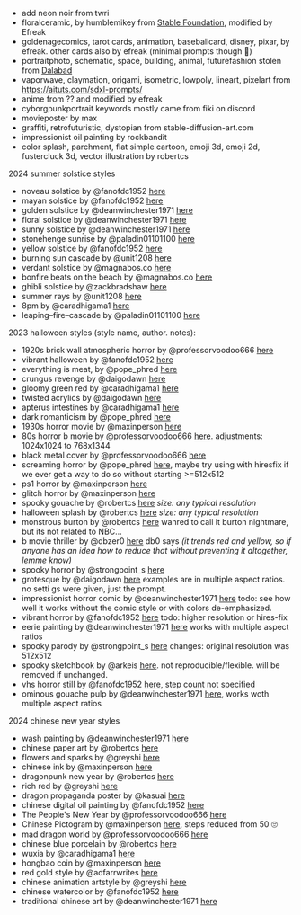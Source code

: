 - add neon noir from twri
- floralceramic, by humblemikey from [Stable Foundation](https://discord.com/channels/1002292111942635562/1108646783090958336/1143416401919479890), modified by Efreak
- goldenagecomics, tarot cards, animation, baseballcard, disney, pixar, by efreak. other cards also by efreak (minimal prompts though 🤷)
- portraitphoto, schematic, space, building, animal, futurefashion stolen from [Dalabad](https://github.com/Dalabad/stable-diffusion-prompt-templates)
- vaporwave, claymation, origami, isometric, lowpoly, lineart, pixelart from https://aituts.com/sdxl-prompts/
- anime from ?? and modified by efreak
- cyborgpunkportrait keywords mostly came from fiki on discord
- movieposter by max
- graffiti, retrofuturistic, dystopian from stable-diffusion-art.com
- impressionist oil painting by rockbandit
- color splash, parchment, flat simple cartoon, emoji 3d, emoji 2d, fustercluck 3d, vector illustration by robertcs

2024 summer solstice styles
- noveau solstice by @fanofdc1952 [here](https://discord.com/channels/781145214752129095/1246725634919497819/1253428482990407711)
- mayan solstice by @fanofdc1952 [here](https://discord.com/channels/781145214752129095/1246725634919497819/1253113587413549066)
- golden solstice by @deanwinchester1971 [here](https://discord.com/channels/781145214752129095/1246725634919497819/1253417888992202772)
- floral solstice by @deanwinchester1971 [here](https://discord.com/channels/781145214752129095/1246725634919497819/1252723938908311562)
- sunny solstice by @deanwinchester1971 [here](https://discord.com/channels/781145214752129095/1246725634919497819/1251849303106785372)
- stonehenge sunrise by @paladin01101100 [here](https://discord.com/channels/781145214752129095/1246725634919497819/1252100701933535283)
- yellow solstice by @fanofdc1952 [here](https://discord.com/channels/781145214752129095/1246725634919497819/1251772259878703195)
- burning sun cascade by @unit1208 [here](https://discord.com/channels/781145214752129095/1246725634919497819/1251774009003999292)
- verdant solstice by @magnabos.co [here](https://discord.com/channels/781145214752129095/1246725634919497819/1251188601530880000)
- bonfire beats on the beach by @magnabos.co [here](https://discord.com/channels/781145214752129095/1246725634919497819/1251512263227998209)
- ghibli solstice by @zackbradshaw [here](https://discord.com/channels/781145214752129095/1246725634919497819/1249830079912087764)
- summer rays by @unit1208 [here](https://discord.com/channels/781145214752129095/1246725634919497819/1246863030159937619)
- 8pm by @caradhigama1 [here](https://discord.com/channels/781145214752129095/1246725634919497819/1247460068522328106)
- leaping–fire–cascade by @paladin01101100 [here](https://discord.com/channels/781145214752129095/1246725634919497819/1247556445222998178)

2023 halloween styles (style name, author. notes):
- 1920s brick wall atmospheric horror by @professorvoodoo666 [here](https://discord.com/channels/781145214752129095/1160708232059297962/1167553375278207076)
- vibrant halloween by @fanofdc1952 [here](https://discord.com/channels/781145214752129095/1160708232059297962/1167882295886221453)
- everything is meat, by @pope_phred [here](https://discord.com/channels/781145214752129095/1160708232059297962/1167045781069508738)
- crungus revenge by @daigodawn [here](https://discord.com/channels/781145214752129095/1160708232059297962/1166921467133431950)
- gloomy green red by @caradhigama1 [here](https://discord.com/channels/781145214752129095/1160708232059297962/1166949139758710784)
- twisted acrylics by @daigodawn [here](https://discord.com/channels/781145214752129095/1160708232059297962/1166597846452158474)
- apterus intestines by @caradhigama1 [here](https://discord.com/channels/781145214752129095/1160708232059297962/1166731018473062491)
- dark romanticism by @pope_phred [here](https://discord.com/channels/781145214752129095/1160708232059297962/1165618026591301714)
- 1930s horror movie by @maxinperson [here](https://discord.com/channels/781145214752129095/1160708232059297962/1164567632138211389)
- 80s horror b movie by @professorvoodoo666 [here](https://discord.com/channels/781145214752129095/1160708232059297962/1164618274529624064). adjustments: 1024x1024 to 768x1344
- black metal cover by @professorvoodoo666 [here](https://discord.com/channels/781145214752129095/1160708232059297962/1164725424698441760)
- screaming horror by @pope_phred [here](https://discord.com/channels/781145214752129095/1160708232059297962/1164231301717577860), maybe try using with hiresfix if we ever get a way to do so without starting >=512x512
- ps1 horror by @maxinperson [here](https://discord.com/channels/781145214752129095/1160708232059297962/1163364755315114015)
- glitch horror by @maxinperson [here](https://discord.com/channels/781145214752129095/1160708232059297962/1163344455747772456)
- spooky gouache by @robertcs [here](https://discord.com/channels/781145214752129095/1160708232059297962/1160952407476412499) *size: any typical resolution*
- halloween splash by @robertcs [here](https://discord.com/channels/781145214752129095/1160708232059297962/1161623035141431326) *size: any typical resolution*
- monstrous burton by @robertcs [here](https://discord.com/channels/781145214752129095/1160708232059297962/1161632687270932550) wanred to call it  burton nightmare, but its not related to NBC...
- b movie thriller by @dbzer0 [here](https://discord.com/channels/781145214752129095/1160708232059297962/1162079477061406730) db0 says *(it trends red and yellow, so if anyone has an idea how to reduce that without preventing it altogether, lemme know)*
- spooky horror by @strongpoint_s [here](https://discord.com/channels/781145214752129095/1160708232059297962/1162122208995455166)
- grotesque by @daigodawn [here](https://discord.com/channels/781145214752129095/1160708232059297962/1162182991666217022) examples are in multiple aspect ratios. no setti gs were given, just the prompt.
- impressionist horror comic by @deanwinchester1971 [here](https://discord.com/channels/781145214752129095/1160708232059297962/1162210058000662549) todo: see how well it works without the comic style or with colors de-emphasized.
- vibrant horror by @fanofdc1952 [here](https://discord.com/channels/781145214752129095/1160708232059297962/1162260475275395174) todo: higher resolution or hires-fix
- eerie painting by @deanwinchester1971 [here](https://discord.com/channels/781145214752129095/1160708232059297962/1162458332846628983) works with multiple aspect ratios
- spooky parody by @strongpoint_s [here](https://discord.com/channels/781145214752129095/1160708232059297962/1162756820285267968) changes: original resolution was 512x512
- spooky sketchbook by @arkeis [here](https://discord.com/channels/781145214752129095/1160708232059297962/1162868907523182693). not reproducible/flexible. will be removed if unchanged.
- vhs horror still by @fanofdc1952 [here](https://discord.com/channels/781145214752129095/1160708232059297962/1163084198425395250), step count not specified
- ominous gouache pulp by @deanwinchester1971 [here](https://discord.com/channels/781145214752129095/1160708232059297962/1163085147118252104), works woth multiple aspect ratios

2024 chinese new year styles
- wash painting by @deanwinchester1971 [here](https://discord.com/channels/781145214752129095/1195909363244740649/1200151845977456660)
- chinese paper art by @robertcs [here](https://discord.com/channels/781145214752129095/1195909363244740649/1197238697163247706)
- flowers and sparks by @greyshi [here](https://discord.com/channels/781145214752129095/1195909363244740649/1197253106430382131)
- chinese ink by @maxinperson [here](https://discord.com/channels/781145214752129095/1195909363244740649/1197514247836532766)
- dragonpunk new year by @robertcs [here](https://discord.com/channels/781145214752129095/1195909363244740649/1197597482541129918)
- rich red by @greyshi [here](https://discord.com/channels/781145214752129095/1195909363244740649/1197848277329125417)
- dragon propaganda poster by @kasuai [here](https://discord.com/channels/781145214752129095/1195909363244740649/1198255653572059186)
- chinese digital oil painting by @fanofdc1952 [here](https://discord.com/channels/781145214752129095/1195909363244740649/1198599117463617637)
- The People's New Year by @professorvoodoo666 [here](https://discord.com/channels/781145214752129095/1195909363244740649/1198738239117344888)
- Chinese Pictogram by @maxinperson [here](https://discord.com/channels/781145214752129095/1195909363244740649/1198852488086958171), steps reduced from 50 🙄
- mad dragon world by @professorvoodoo666 [here](https://discord.com/channels/781145214752129095/1195909363244740649/1200061466708029451)
- chinese blue porcelain by @robertcs [here](https://discord.com/channels/781145214752129095/1195909363244740649/1200206464988500039)
- wuxia by @caradhigama1 [here](https://discord.com/channels/781145214752129095/1195909363244740649/1199963162716426311)
- hongbao coin by @maxinperson [here](https://discord.com/channels/781145214752129095/1195909363244740649/1200304910898573412)
- red gold style by @adfarrwrites [here](https://discord.com/channels/781145214752129095/1195909363244740649/1201563796913791006)
- chinese animation artstyle by @greyshi [here](https://discord.com/channels/781145214752129095/1195909363244740649/1201616219137122366)
- chinese watercolor by @fanofdc1952 [here](https://discord.com/channels/781145214752129095/1195909363244740649/1202668960026329150)
- traditional chinese art by @deanwinchester1971 [here](https://discord.com/channels/781145214752129095/1195909363244740649/1202960693679226880)
